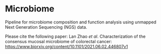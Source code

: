 # Microbiome

Pipeline for microbiome composition and function analysis using unmapped Next Generation Sequencing (NGS) data.

Please cite the following paper: Lan Zhao _et al_. Characterization of the consensus mucosal microbiome of colorectal cancer: https://www.biorxiv.org/content/10.1101/2021.06.02.446807v1

